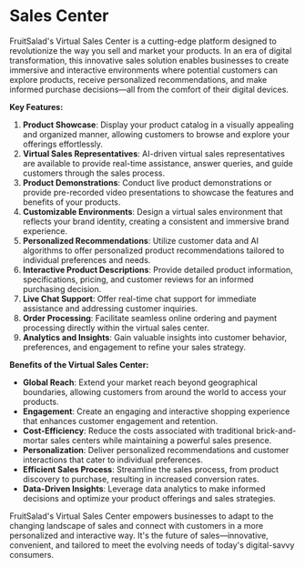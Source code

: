 # Sales Center

FruitSalad's Virtual Sales Center is a cutting-edge platform designed to revolutionize the way you sell and market your products. In an era of digital transformation, this innovative sales solution enables businesses to create immersive and interactive environments where potential customers can explore products, receive personalized recommendations, and make informed purchase decisions—all from the comfort of their digital devices.

**Key Features:**

1. **Product Showcase**: Display your product catalog in a visually appealing and organized manner, allowing customers to browse and explore your offerings effortlessly.
2. **Virtual Sales Representatives**: AI-driven virtual sales representatives are available to provide real-time assistance, answer queries, and guide customers through the sales process.
3. **Product Demonstrations**: Conduct live product demonstrations or provide pre-recorded video presentations to showcase the features and benefits of your products.
4. **Customizable Environments**: Design a virtual sales environment that reflects your brand identity, creating a consistent and immersive brand experience.
5. **Personalized Recommendations**: Utilize customer data and AI algorithms to offer personalized product recommendations tailored to individual preferences and needs.
6. **Interactive Product Descriptions**: Provide detailed product information, specifications, pricing, and customer reviews for an informed purchasing decision.
7. **Live Chat Support**: Offer real-time chat support for immediate assistance and addressing customer inquiries.
8. **Order Processing**: Facilitate seamless online ordering and payment processing directly within the virtual sales center.
9. **Analytics and Insights**: Gain valuable insights into customer behavior, preferences, and engagement to refine your sales strategy.

**Benefits of the Virtual Sales Center:**

* **Global Reach**: Extend your market reach beyond geographical boundaries, allowing customers from around the world to access your products.
* **Engagement**: Create an engaging and interactive shopping experience that enhances customer engagement and retention.
* **Cost-Efficiency**: Reduce the costs associated with traditional brick-and-mortar sales centers while maintaining a powerful sales presence.
* **Personalization**: Deliver personalized recommendations and customer interactions that cater to individual preferences.
* **Efficient Sales Process**: Streamline the sales process, from product discovery to purchase, resulting in increased conversion rates.
* **Data-Driven Insights**: Leverage data analytics to make informed decisions and optimize your product offerings and sales strategies.

FruitSalad's Virtual Sales Center empowers businesses to adapt to the changing landscape of sales and connect with customers in a more personalized and interactive way. It's the future of sales—innovative, convenient, and tailored to meet the evolving needs of today's digital-savvy consumers.
